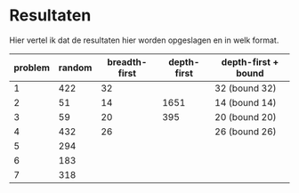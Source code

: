 # Resultaten

Hier vertel ik dat de resultaten hier worden opgeslagen en in welk format.

| problem  | random | breadth-first | depth-first | depth-first + bound
| ------------- | ------------- | ------------- | ------------- | ------------- |
| 1  | 422  |   32  |       | 32 (bound 32) |
| 2  | 51  |    14  | 1651 | 14 (bound 14) |
| 3  | 59  |   20 |  395 | 20 (bound 20) |
| 4  | 432  |   26  |       | 26 (bound 26) |
| 5  | 294  |     |       |
| 6  | 183  |     |       |
| 7 | 318 | |       |

